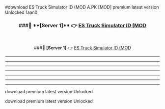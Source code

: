 #download ES Truck Simulator ID (MOD A.PK [MOD] premium latest version Unlocked 1aan0 



<div align="center">
<h3>###🔹 **[Server 1]** 👉 <a href="https://download1apk.web.app/">ES Truck Simulator ID (MOD</a></h3><br>


###🔹 **[Server 1]** 👉 <a href="https://download1apk.web.app/">ES Truck Simulator ID (MOD</a></h3>
</div>



----------------------------------------------------------

----------------------------------------------------------

----------------------------------------------------------

----------------------------------------------------------

----------------------------------------------------------

----------------------------------------------------------

----------------------------------------------------------

download premium latest version Unlocked

download premium latest version Unlocked
